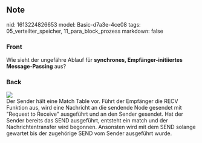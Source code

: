 ## Note
nid: 1613224826653
model: Basic-d7a3e-4ce08
tags: 05_verteilter_speicher, 11_para_block_prozess
markdown: false

### Front
Wie sieht der ungefähre Ablauf für <b>synchrones,
Empfänger-initiiertes Message-Passing</b> aus?

### Back
<img src="paste-cacaf9e9353a51fb96dc93ef76eb85c9328fa0cc.jpg">
<div>
  Der Sender hält eine Match Table vor. Führt der Empfänger die
  RECV Funktion aus, wird eine Nachricht an die sendende Node
  gesendet mit "Request to Receive" ausgeführt und an den Sender
  gesendet. Hat der Sender bereits das SEND ausgeführt, entsteht
  ein match und der Nachrichtentransfer wird begonnen. Ansonsten
  wird mit dem SEND solange gewartet bis der zugehörige SEND vom
  Sender ausgeführt wurde.
</div>
